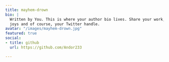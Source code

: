 ```yaml
---
title: mayhem-drown
bio: |
  Written by You. This is where your author bio lives. Share your work, your
  joys and of course, your Twitter handle.
avatar: "/images/mayhem-drown.jpg"
featured: true
social:
- title: github
  url: https://github.com/Andor233

---
```

